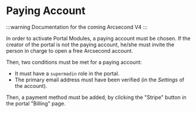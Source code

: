 # Paying Account

:::warning
Documentation for the coming Arcsecond V4
:::

In order to activate Portal Modules, a paying account must be chosen. If the creator of the portal is not the paying
account, he/she must invite the person in charge to open a free Arcsecond account.

Then, two conditions must be met for a paying account:

- It must have a `supermadin` role in the portal.
- The primary email address must have been verified (in the *Settings* of the account).

Then, a payment method must be added, by clicking the "Stripe" button in the portal "Billing" page.


